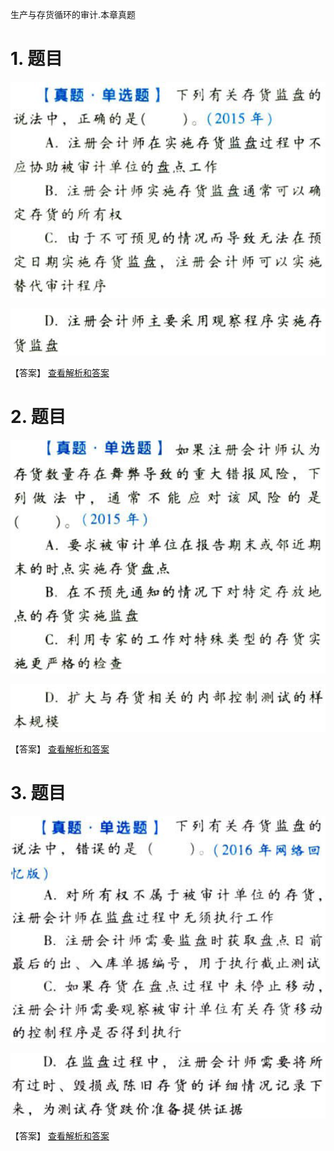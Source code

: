 生产与存货循环的审计.本章真题

# 1. 题目

![](media/0748381c06abbc7e097dbc860b7cc0a1.png)

![](media/85441e28a3e4c7bd712d62e1fcd40f5f.png)

【答案】
[查看解析和答案](media/af52023eba0cee4b1835eaaf7989d772.png.md)
# 2. 题目

![](media/51e79e4d6f3eba9cbadc338485bdb917.png)

![](media/38d20bbb488f0997dbc504de27ad9679.png)

【答案】
[查看解析和答案](media/14282211699bd8c2f206d4bb0913df48.png.md)
# 3. 题目

![](media/83a87acfc84e24c1c755d99964a2fc89.png)

![](media/38cfd98a55c2b990865659671b0fd69e.png)

【答案】
[查看解析和答案](media/0ec5ad647d84a6c231bd46c7b1adb23e.png.md)

